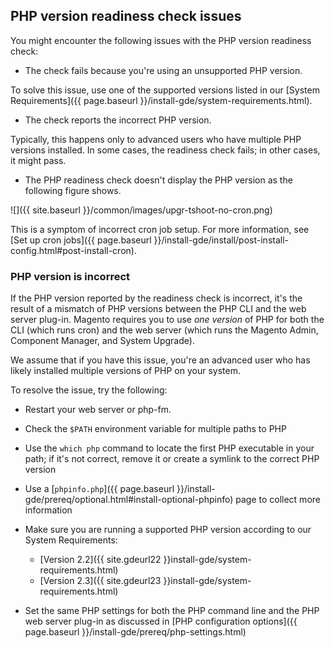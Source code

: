 
## PHP version readiness check issues

You might encounter the following issues with the PHP version readiness check:

* The check fails because you're using an unsupported PHP version.

To solve this issue, use one of the supported versions listed in our [System Requirements]({{ page.baseurl }}/install-gde/system-requirements.html).

* The check reports the incorrect PHP version.

Typically, this happens only to advanced users who have multiple PHP versions installed. In some cases, the readiness check fails; in other cases, it might pass.

* The PHP readiness check doesn't display the PHP version as the following figure shows.

 ![]({{ site.baseurl }}/common/images/upgr-tshoot-no-cron.png)

This is a symptom of incorrect cron job setup. For more information, see [Set up cron jobs]({{ page.baseurl }}/install-gde/install/post-install-config.html#post-install-cron).

### PHP version is incorrect

If the PHP version reported by the readiness check is incorrect, it's the result of a mismatch of PHP versions between the PHP CLI and the web server plug-in. Magento requires you to use *one version* of PHP for both the CLI (which runs cron) and the web server (which runs the Magento Admin, Component Manager, and System Upgrade).

We assume that if you have this issue, you're an advanced user who has likely installed multiple versions of PHP on your system.

To resolve the issue, try the following:

*  Restart your web server or php-fm.
*  Check the `$PATH` environment variable for multiple paths to PHP
*  Use the `which php` command to locate the first PHP executable in your path; if it's not correct, remove it or create a symlink to the correct PHP version
*  Use a [`phpinfo.php`]({{ page.baseurl }}/install-gde/prereq/optional.html#install-optional-phpinfo) page to collect more information
*  Make sure you are running a supported PHP version according to our System Requirements:

   *  [Version 2.2]({{ site.gdeurl22 }}install-gde/system-requirements.html)
   *  [Version 2.3]({{ site.gdeurl23 }}install-gde/system-requirements.html)

*  Set the same PHP settings for both the PHP command line and the PHP web server plug-in as discussed in [PHP configuration options]({{ page.baseurl }}/install-gde/prereq/php-settings.html)

